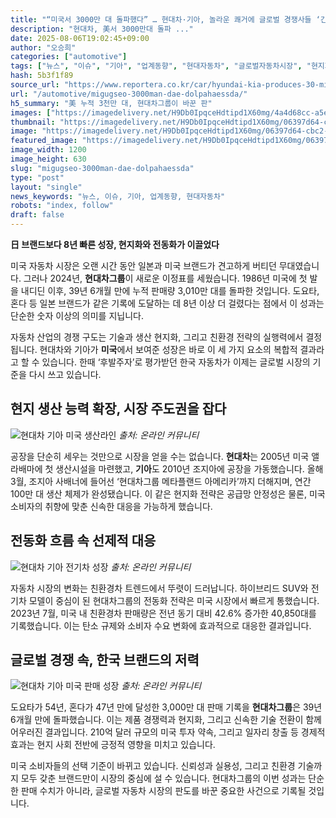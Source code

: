 ```yaml
---
title: "“미국서 3000만 대 돌파했다” … 현대차·기아, 놀라운 쾌거에 글로벌 경쟁사들 ‘긴장’"
description: "현대차, 美서 3000만대 돌파 ..."
date: 2025-08-06T19:02:45+09:00
author: "오승희"
categories: ["automotive"]
tags: ["뉴스", "이슈", "기아", "업계동향", "현대자동차", "글로벌자동차시장", "현지화전략"]
hash: 5b3f1f89
source_url: "https://www.reportera.co.kr/car/hyundai-kia-produces-30-million-units-in-us/"
url: "/automotive/migugseo-3000man-dae-dolpahaessda/"
h5_summary: "美 누적 3천만 대, 현대차그룹이 바꾼 판"
images: ["https://imagedelivery.net/H9Db0IpqceHdtipd1X60mg/4a4d68cc-a5e7-4027-3f7c-05247a928400/public", "https://imagedelivery.net/H9Db0IpqceHdtipd1X60mg/06397d64-cbc2-4d45-70ae-64892b344300/public", "https://imagedelivery.net/H9Db0IpqceHdtipd1X60mg/c3d61017-1b9b-46c3-db96-2b6f93b04200/public", "https://imagedelivery.net/H9Db0IpqceHdtipd1X60mg/dcc747d3-0562-42e0-42c7-43d94d892700/public"]
thumbnail: "https://imagedelivery.net/H9Db0IpqceHdtipd1X60mg/06397d64-cbc2-4d45-70ae-64892b344300/public"
image: "https://imagedelivery.net/H9Db0IpqceHdtipd1X60mg/06397d64-cbc2-4d45-70ae-64892b344300/public"
featured_image: "https://imagedelivery.net/H9Db0IpqceHdtipd1X60mg/06397d64-cbc2-4d45-70ae-64892b344300/public"
image_width: 1200
image_height: 630
slug: "migugseo-3000man-dae-dolpahaessda"
type: "post"
layout: "single"
news_keywords: "뉴스, 이슈, 기아, 업계동향, 현대자동차"
robots: "index, follow"
draft: false
---
```


**日 브랜드보다 8년 빠른 성장, 현지화와 전동화가 이끌었다**

미국 자동차 시장은 오랜 시간 동안 일본과 미국 브랜드가 견고하게 버티던 무대였습니다. 그러나 2024년, **현대차그룹**이 새로운 이정표를 세웠습니다. 1986년 미국에 첫 발을 내디딘 이후, 39년 6개월 만에 누적 판매량 3,010만 대를 돌파한 것입니다. 도요타, 혼다 등 일본 브랜드가 같은 기록에 도달하는 데 8년 이상 더 걸렸다는 점에서 이 성과는 단순한 숫자 이상의 의미를 지닙니다.

자동차 산업의 경쟁 구도는 기술과 생산 현지화, 그리고 친환경 전략의 실행력에서 결정됩니다. 현대차와 기아가 **미국**에서 보여준 성장은 바로 이 세 가지 요소의 복합적 결과라고 할 수 있습니다. 한때 ‘후발주자’로 평가받던 한국 자동차가 이제는 글로벌 시장의 기준을 다시 쓰고 있습니다.

## 현지 생산 능력 확장, 시장 주도권을 잡다

![현대차 기아 미국 생산라인](https://imagedelivery.net/H9Db0IpqceHdtipd1X60mg/dcc747d3-0562-42e0-42c7-43d94d892700/public)
*출처: 온라인 커뮤니티*


공장을 단순히 세우는 것만으로 시장을 얻을 수는 없습니다. **현대차**는 2005년 미국 앨라배마에 첫 생산시설을 마련했고, **기아**도 2010년 조지아에 공장을 가동했습니다. 올해 3월, 조지아 사배너에 들어선 ‘현대차그룹 메타플랜드 아메리카’까지 더해지며, 연간 100만 대 생산 체제가 완성됐습니다. 이 같은 현지화 전략은 공급망 안정성은 물론, 미국 소비자의 취향에 맞춘 신속한 대응을 가능하게 했습니다.

## 전동화 흐름 속 선제적 대응

![현대차 기아 전기차 성장](https://imagedelivery.net/H9Db0IpqceHdtipd1X60mg/4a4d68cc-a5e7-4027-3f7c-05247a928400/public)
*출처: 온라인 커뮤니티*


자동차 시장의 변화는 친환경차 트렌드에서 뚜렷이 드러납니다. 하이브리드 SUV와 전기차 모델이 중심이 된 현대차그룹의 전동화 전략은 미국 시장에서 빠르게 통했습니다. 2023년 7월, 미국 내 친환경차 판매량은 전년 동기 대비 42.6% 증가한 40,850대를 기록했습니다. 이는 탄소 규제와 소비자 수요 변화에 효과적으로 대응한 결과입니다.

## 글로벌 경쟁 속, 한국 브랜드의 저력

![현대차 기아 미국 판매 성장](https://imagedelivery.net/H9Db0IpqceHdtipd1X60mg/c3d61017-1b9b-46c3-db96-2b6f93b04200/public)
*출처: 온라인 커뮤니티*


도요타가 54년, 혼다가 47년 만에 달성한 3,000만 대 판매 기록을 **현대차그룹**은 39년 6개월 만에 돌파했습니다. 이는 제품 경쟁력과 현지화, 그리고 신속한 기술 전환이 함께 어우러진 결과입니다. 210억 달러 규모의 미국 투자 약속, 그리고 일자리 창출 등 경제적 효과는 현지 사회 전반에 긍정적 영향을 미치고 있습니다.

미국 소비자들의 선택 기준이 바뀌고 있습니다. 신뢰성과 실용성, 그리고 친환경 기술까지 모두 갖춘 브랜드만이 시장의 중심에 설 수 있습니다. 현대차그룹의 이번 성과는 단순한 판매 수치가 아니라, 글로벌 자동차 시장의 판도를 바꾼 중요한 사건으로 기록될 것입니다.
